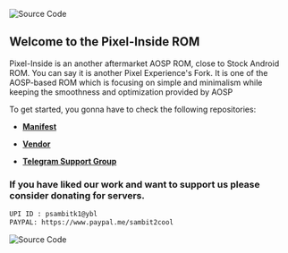 ![Source Code](https://i.imgur.com/EDzmXnE.png)

## Welcome to the Pixel-Inside ROM

Pixel-Inside is an another aftermarket AOSP ROM, close to Stock Android ROM. You can say it is another Pixel Experience's Fork. It is one of the AOSP-based ROM which is focusing on simple and minimalism while keeping the smoothness and optimization provided by AOSP

To get started, you gonna have to check the following repositories:

* [**Manifest**](https://github.com/Pixel-Inside-13/manifest)
* [**Vendor**](https://github.com/Pixel-Inside-13/vendor_aosp)


* [**Telegram Support Group**](https://t.me/pixel_inside)


### If you have liked our work and want to support us please consider donating for servers.

```bash
UPI ID : psambitk1@ybl
PAYPAL: https://www.paypal.me/sambit2cool
```


![Source Code](https://i.imgur.com/orvRG5q.png)

